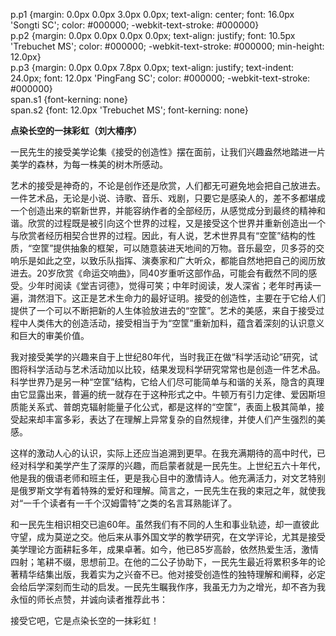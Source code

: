   
p.p1 {margin: 0.0px 0.0px 3.0px 0.0px; text-align: center; font: 16.0px 'Songti SC'; color: \#000000; -webkit-text-stroke: \#000000}  
p.p2 {margin: 0.0px 0.0px 0.0px 0.0px; text-align: justify; font: 10.5px 'Trebuchet MS'; color: \#000000; -webkit-text-stroke: \#000000; min-height: 12.0px}  
p.p3 {margin: 0.0px 0.0px 7.8px 0.0px; text-align: justify; text-indent: 24.0px; font: 12.0px 'PingFang SC'; color: \#000000; -webkit-text-stroke: \#000000}  
span.s1 {font-kerning: none}  
span.s2 {font: 12.0px 'Trebuchet MS'; font-kerning: none}  


**点染长空的一抹彩虹（刘大椿序）**

  


一民先生的接受美学论集《接受的创造性》摆在面前，让我们兴趣盎然地踏进一片美学的森林，为每一株美的树木所感动。

艺术的接受是神奇的，不论是创作还是欣赏，人们都无可避免地会把自己放进去。一件艺术品，无论是小说、诗歌、音乐、戏剧，只要它是感染人的，差不多都堪成一个创造出来的崭新世界，并能容纳作者的全部经历，从感觉成分到最终的精神和谐。欣赏的过程既是被引向这个世界的过程，又是接受这个世界并重新创造出一个与欣赏者经历相契合世界的过程。因此，有人说，艺术世界具有“空筐”结构的性质，“空筐”提供抽象的框架，可以随意装进天地间的万物。音乐最空，贝多芬的交响乐是如此之空，以致乐队指挥、演奏家和广大听众，都能自然地把自己的阅历放进去。20岁欣赏《命运交响曲》，同40岁重听这部作品，可能会有截然不同的感受。少年时阅读《堂吉诃德》，觉得可笑；中年时阅读，发人深省；老年时再读一遍，潸然泪下。这正是艺术生命力的最好证明。接受的创造性，主要在于它给人们提供了一个可以不断把新的人生体验放进去的“空筐”。艺术的美感，来自于接受过程中人类伟大的创造活动，接受相当于为“空筐”重新加料，蕴含着深刻的认识意义和巨大的审美价值。

我对接受美学的兴趣来自于上世纪80年代，当时我正在做“科学活动论”研究，试图将科学活动与艺术活动加以比较，结果发现科学研究常常也是创造一件艺术品。科学世界乃是另一种“空筐”结构，它给人们尽可能简单与和谐的关系，隐含的真理由它显露出来，普遍的统一就存在于这种形式之中。牛顿万有引力定律、爱因斯坦质能关系式、普朗克辐射能量子化公式，都是这样的“空筐”，表面上极其简单，接受起来却丰富多彩，表达了在理解上异常复杂的自然规律，并使人们产生强烈的美感。

这样的激动人心的认识，实际上还应当追溯到更早。在我充满期待的高中时代，已经对科学和美学产生了深厚的兴趣，而启蒙者就是一民先生。上世纪五六十年代，他是我的俄语老师和班主任，更是我心目中的激情诗人。他充满活力，对文艺特别是俄罗斯文学有着特殊的爱好和理解。简言之，一民先生在我的束冠之年，就使我对“一千个读者有一千个汉姆雷特”之类的名言耳熟能详了。

和一民先生相识相交已逾60年。虽然我们有不同的人生和事业轨迹，却一直彼此守望，成为莫逆之交。他后来从事外国文学的教学研究，在文学评论，尤其是接受美学理论方面耕耘多年，成果卓著。如今，他已85岁高龄，依然热爱生活，激情四射；笔耕不缀，思想前卫。在他的二公子协助下，一民先生最近将累积多年的论著精华结集出版，我着实为之兴奋不已。他对接受创造性的独特理解和阐释，必定会给后学深刻而生动的启发。一民先生瞩我作序，我虽无力为之增光，却不吝为我永恒的师长点赞，并诚向读者推荐此书：

接受它吧，它是点染长空的一抹彩虹！

